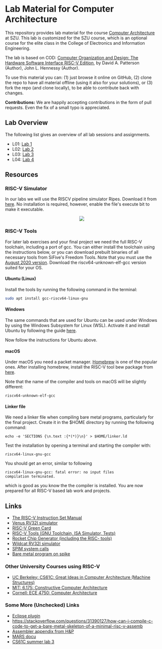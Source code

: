 # Lab Material for Computer Architecture

This repository provides lab material for the course 
[Computer Architecture](https://elearning.szu.edu.cn/webapps/blackboard/execute/modulepage/view?course_id=_51748_1&cmp_tab_id=_75567_1&editMode=true&mode=cpview) at SZU. 
This lab is customized for the SZU course, which is an optional course for the
elite class in the College of Electronics and Information Engineering.

The lab is based on COD: [Computer Organization and Design: The Hardware Software Interface RISC-V Edition](https://www.amazon.com/Computer-Organization-Design-RISC-V-Architecture/dp/0128122757),
by David A. Patterson (Author), John L. Hennessy (Author).

To use this material you can: (1) just browse it online on GitHub,
(2) clone the repo to have all material offline (using it also
for your solutions), or (3) fork the repo (and clone locally), to be able to contribute back with changes.

**Contributions:** We are happily accepting contributions in the form of
pull requests. Even the fix of a small typo is appreciated.

## Lab Overview

The following list gives an overview of all lab sessions and assignments.


 * L01: [Lab 1](lab1)
 * L02: [Lab 2](lab2)
 * L03: [Lab 3](lab3)
 * L04: [Lab 4](lab4)

## Resources

### RISC-V Simulator

In our labs we will use the RISCV pipeline simulator Ripes.
Download it from [here](https://github.com/mortbopet/Ripes/releases).
No installation is required, however, enable the file's execute bit to make it executable.
<p align="center">
    <img src="./ripes_doc/resources/images/animation.gif?raw=true" />
</p>

### RISC-V Tools

For later lab exercises and your final project we need the full RISC-V toolchain, including a port of gcc. You can either install the toolchain using the instructions below, or you can download prebuilt binaries of all necessary tools from SiFive's Freedom Tools. Note that you must use the [August 2020 version](https://github.com/sifive/freedom-tools/releases/tag/v2020.08.0). Download the riscv64-unknown-elf-gcc version suited for your OS. 

#### Ubuntu (Linux)

Install the tools by running the following command in the terminal:
```bash
sudo apt install gcc-riscv64-linux-gnu
```

#### Windows

The same commands that are used for Ubuntu can be used under Windows
by using the Windows Subsystem for Linux (WSL).
Activate it and install Ubuntu by following the guide
[here](https://ubuntu.com/tutorials/ubuntu-on-windows#1-overview).

Now follow the instructions for Ubuntu above. 

#### macOS

Under macOS you need a packet manager.
[Homebrew](https://brew.sh/) is one of the popular ones.
After installing homebrew, install the RISC-V tool bew package from
[here](https://github.com/riscv-software-src/homebrew-riscv).

Note that the name of the compiler and tools on macOS will be slightly different:
```
riscv64-unknown-elf-gcc
```

#### Linker file

We need a linker file when compiling bare metal programs, particularly
for the final project. Create it in the $HOME directory by running the following command:
```
echo -e 'SECTIONS {\n.text :{*(*)}\n}' > $HOME/linker.ld
```

Test the installation by opening a terminal and starting the compiler with:
```
riscv64-linux-gnu-gcc
```

You should get an error, similar to following
```
riscv64-linux-gnu-gcc: fatal error: no input files
compilation terminated.
```
which is good as you know the the compiler is installed.
You are now prepared for all RISC-V based lab work and projects.

## Links

 * [The RISC-V Instruction Set Manual](https://riscv.org/specifications/)
 * [Venus RV32I simulator](https://kvakil.github.io/venus/)
 * [RISC-V Green Card](https://inst.eecs.berkeley.edu/~cs61c/fa17/img/riscvcard.pdf)
 * [RISC-V Tools (GNU Toolchain, ISA Simulator, Tests)](https://github.com/riscv/riscv-tools)
 * [Rocket Chip Generator (including the RISC- tools)](https://github.com/freechipsproject/rocket-chip)
 * [Wildcat RV32I simulator](https://github.com/schoeberl/wildcat)
 * [SPIM system calls](https://www.doc.ic.ac.uk/lab/secondyear/spim/node8.html)
 * [Bare metal program on spike](https://github.com/schoeberl/cae-examples)

### Other University Courses using RISC-V

 * [UC Berkeley: CS61C: Great Ideas in Computer Architecture (Machine Structures)](http://inst.eecs.berkeley.edu/~cs61c/fa17/)
 * [MIT: 6.175: Constructive Computer Architecture](http://csg.csail.mit.edu/6.175/index.html)
 * [Cornell: ECE 4750: Computer Architecture](http://www.csl.cornell.edu/courses/ece4750/2016f/)

### Some More (Unchecked) Links

 * [Eclipse plugin](https://gnu-mcu-eclipse.github.io/plugins/features/)
 * <https://stackoverflow.com/questions/31390127/how-can-i-compile-c-code-to-get-a-bare-metal-skeleton-of-a-minimal-risc-v-assemb>
 * [Assembler appendix from H&P](http://pages.cs.wisc.edu/~larus/HP_AppA.pdf)
 * [MARS docu](http://courses.missouristate.edu/KenVollmar/mars/CCSC-CP%20material/MARS%20Tutorial.doc)
 * [CS61C summer lab 3](http://www-inst.eecs.berkeley.edu/~cs61c/su17/labs/03/)

